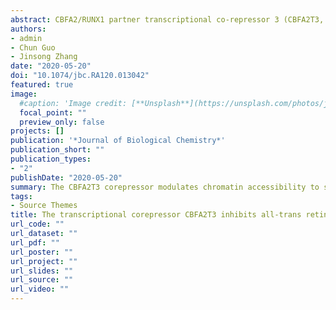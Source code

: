 ```yaml
---
abstract: CBFA2/RUNX1 partner transcriptional co-repressor 3 (CBFA2T3, also known as MTG16 or ETO2) is a myeloid translocation gene family protein that functions as a master transcriptional corepressor in hematopoiesis. Recently, it has been shown that CBFA2T3 maintains leukemia stem cell gene expression and promotes relapse in acute myeloid leukemia (AML). However, a role for CBFA2T3 in myeloid differentiation of AML has not been reported. Here, we show that CBFA2T3 represses retinoic acid receptor (RAR) target gene expression and inhibits all-trans retinoic acid (ATRA)-induced myeloid differentiation of AML cells. ChIP-Seq revealed that CBFA2T3 targets the RARα/RXRα cistrome in U937 AML cells, predominantly at myeloid-specific enhancers associated with terminal differentiation. CRISPR/Cas9-mediated abrogation of CBFA2T3 resulted in spontaneous and ATRA-induced activation of myeloid-specific genes in a manner correlated with myeloid differentiation. Importantly, these effects were reversed by CBFA2T3 re-expression. Mechanistic studies showed that CBFA2T3 inhibits RAR target gene transcription by acting at an early step to regulate histone acetyltransferase recruitment, histone acetylation, and chromatin accessibility at RARα target sites, independently of the downstream, RAR-mediated steps of transcription. Finally, we validated the inhibitory effect of CBFA2T3 on RAR in multiple AML subtypes and patient samples. To our knowledge, this is the first study to show that CBFA2T3 down-regulation is both necessary and sufficient for enhancing ATRA-induced myeloid gene expression and differentiation of AML cells. Our findings suggest that CBFA2T3 can serve as a potential target for enhancing AML responsiveness to ATRA differentiation therapies.
authors:
- admin
- Chun Guo
- Jinsong Zhang
date: "2020-05-20"
doi: "10.1074/jbc.RA120.013042"
featured: true
image:
  #caption: 'Image credit: [**Unsplash**](https://unsplash.com/photos/jdD8gXaTZsc)'
  focal_point: ""
  preview_only: false
projects: []
publication: '*Journal of Biological Chemistry*'
publication_short: ""
publication_types:
- "2"
publishDate: "2020-05-20"
summary: The CBFA2T3 corepressor modulates chromatin accessibility to suppress the function of the retinoic acid nuclear receptor.
tags:
- Source Themes
title: The transcriptional corepressor CBFA2T3 inhibits all-trans retinoic acid–induced myeloid gene expression and differentiation in acute myeloid leukemia
url_code: ""
url_dataset: ""
url_pdf: ""
url_poster: ""
url_project: ""
url_slides: ""
url_source: ""
url_video: ""
---
```


